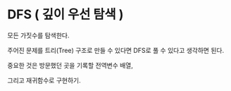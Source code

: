 # DFS ( 깊이 우선 탐색 ) 


모든 가짓수를 탐색한다. 

주어진 문제를 트리(Tree) 구조로 만들 수 있다면 DFS로 풀 수 있다고 생각하면 된다.

중요한 것은 방문했던 곳을 기록할 전역변수 배열,

그리고 재귀함수로 구현하기. 


